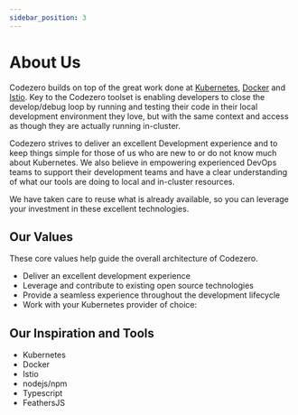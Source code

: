```yaml
---
sidebar_position: 3
---
```


# About Us

Codezero builds on top of the great work done at [Kubernetes](http://kubernetes.io), [Docker](http://docker.com) and [Istio](http://istio.io). Key to the Codezero toolset is enabling developers to close the develop/debug loop by running and testing their code in their local development environment they love, but with the same context and access as though they are actually running in-cluster.

Codezero strives to deliver an excellent Development experience and to keep things simple for those of us who are new to or do not know much about Kubernetes. We also believe in empowering experienced DevOps teams to support their development teams and have a clear understanding of what our tools are doing to local and in-cluster resources.

We have taken care to reuse what is already available, so you can leverage your investment in these excellent technologies.

## Our Values

These core values help guide the overall architecture of Codezero.

- Deliver an excellent development experience
- Leverage and contribute to existing open source technologies
- Provide a seamless experience throughout the development lifecycle
- Work with your Kubernetes provider of choice:

## Our Inspiration and Tools

- Kubernetes
- Docker
- Istio
- nodejs/npm
- Typescript
- FeathersJS
